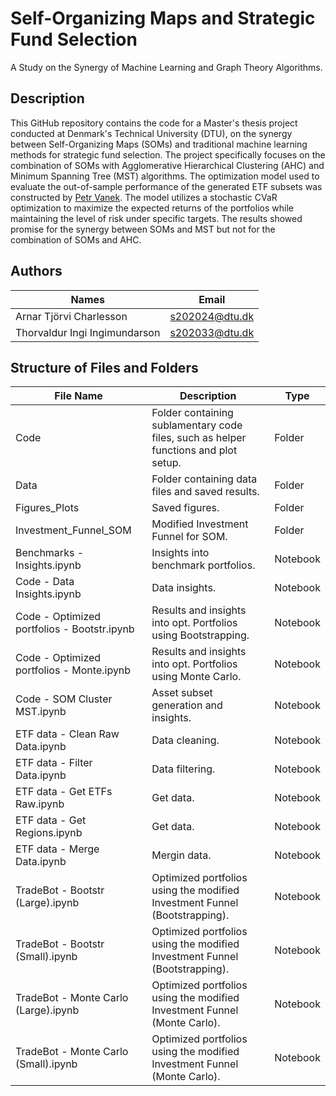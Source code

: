 
# Self-Organizing Maps and Strategic Fund Selection

A Study on the Synergy of Machine Learning and Graph Theory Algorithms. 

## Description

This GitHub repository contains the code for a Master's thesis project conducted at Denmark's Technical University (DTU), on the synergy between Self-Organizing Maps (SOMs) and traditional machine learning methods for strategic fund selection. The project specifically focuses on the combination of SOMs with Agglomerative Hierarchical Clustering (AHC) and Minimum Spanning Tree (MST) algorithms. The optimization model used to evaluate the out-of-sample performance of the generated ETF subsets was constructed by [Petr Vanek](https://github.com/VanekPetr). The model utilizes a stochastic CVaR optimization to maximize the expected returns of the portfolios while maintaining the level of risk under specific targets. The results showed promise for the synergy between SOMs and MST but not for the combination of SOMs and AHC.

## Authors


| **Names**                     | **Email**      |
|-------------------------------|----------------|
| Arnar Tjörvi Charlesson       | s202024@dtu.dk |
| Thorvaldur Ingi Ingimundarson | s202033@dtu.dk |


## Structure of Files and Folders

| **File Name**                               | **Description**                                                                     | **Type** |
|---------------------------------------------|-------------------------------------------------------------------------------------|----------|
| Code                                        | Folder containing sublamentary code files, such as helper functions and plot setup. | Folder   |
| Data                                        | Folder containing data files and saved results.                                     | Folder   |
| Figures\_Plots                              | Saved figures.                                                                      | Folder   |
| Investment\_Funnel\_SOM                     | Modified Investment Funnel for SOM.                                                 | Folder   |
| Benchmarks - Insights.ipynb                 | Insights into benchmark portfolios.                                                 | Notebook |
| Code - Data Insights.ipynb                  | Data insights.                                                                      | Notebook |
| Code - Optimized portfolios - Bootstr.ipynb | Results and insights into opt. Portfolios using Bootstrapping.                      | Notebook |
| Code - Optimized portfolios - Monte.ipynb   | Results and insights into opt. Portfolios using Monte Carlo.                        | Notebook |
| Code - SOM Cluster MST.ipynb                | Asset subset generation and insights.                                               | Notebook |
| ETF data - Clean Raw Data.ipynb             | Data cleaning.                                                                      | Notebook |
| ETF data - Filter Data.ipynb                | Data filtering.                                                                     | Notebook |
| ETF data - Get ETFs Raw.ipynb               | Get data.                                                                           | Notebook |
| ETF data - Get Regions.ipynb                | Get data.                                                                           | Notebook |
| ETF data - Merge Data.ipynb                 | Mergin data.                                                                        | Notebook |
| TradeBot - Bootstr (Large).ipynb            | Optimized portfolios using the modified Investment Funnel (Bootstrapping).          | Notebook |
| TradeBot - Bootstr (Small).ipynb            | Optimized portfolios using the modified Investment Funnel (Bootstrapping).          | Notebook |
| TradeBot - Monte Carlo (Large).ipynb        | Optimized portfolios using the modified Investment Funnel (Monte Carlo).            | Notebook |
| TradeBot - Monte Carlo (Small).ipynb        | Optimized portfolios using the modified Investment Funnel (Monte Carlo).            | Notebook |



